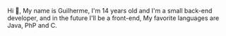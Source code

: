 Hi 👋, My name is Guilherme, I'm 14 years old and I'm a small back-end developer, and in the future I'll be a front-end,
My favorite languages are Java, PhP and C.
